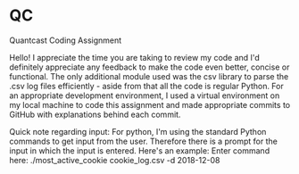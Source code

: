 # QC
 Quantcast Coding Assignment
 
 Hello! I appreciate the time you are taking to review my code and I'd definitely appreciate any feedback to make the code even better, concise or functional. 
 The only additional module used was the csv library to parse the .csv log files efficiently - aside from that all the code is regular Python. For an appropriate development environment, I used a virtual environment on my local machine to code this assignment and made appropriate commits to GitHub with explanations behind each commit. 
 
Quick note regarding input: For python, I'm using the standard Python commands to get input from the user. Therefore there is a prompt for the input in which the input is entered.
Here's an example: Enter command here: ./most_active_cookie cookie_log.csv -d 2018-12-08 

